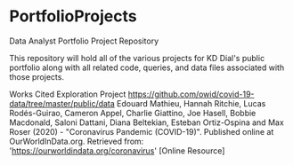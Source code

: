 # PortfolioProjects
Data Analyst Portfolio Project Repository

This repository will hold all of the various projects for KD Dial's public portfolio along with all related code, queries, and data files associated with those projects.

Works Cited
Exploration Project
https://github.com/owid/covid-19-data/tree/master/public/data
Edouard Mathieu, Hannah Ritchie, Lucas Rodés-Guirao, Cameron Appel, Charlie Giattino, Joe Hasell, Bobbie Macdonald, Saloni Dattani, Diana Beltekian, Esteban Ortiz-Ospina and Max Roser (2020) - "Coronavirus Pandemic (COVID-19)". Published online at OurWorldInData.org. Retrieved from: 'https://ourworldindata.org/coronavirus' [Online Resource]

